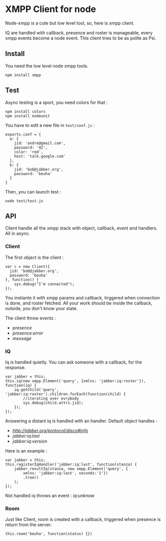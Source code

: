 XMPP Client for node
====================

Node-xmpp is a cute but low level tool, so, here is xmpp client.

IQ are handled with callback, presence and roster is manageable, every xmpp events become a node event. This client tries to be as polite as Psi.

Install
-------

You need the low level node xmpp tools.

    npm install xmpp

Test
----

Async testing is a sport, you need colors for that :

    npm install colors
    npm install nodeunit

You have to edit a new file in `test/conf.js` :

    exports.conf = {
      a: {
        jid: 'andre@gmail.com',
        password: '42',
        color: 'red',
        host: 'talk.google.com'
      },
      b: {
        jid: 'bob@jabber.org',
        password: 'beuha'
      }
    }

Then, you can launch test :

    node test/test.js

API
---

Client handle all the xmpp stack with object, callback, event and handlers. All in async.

### Client ###

The first object is the client :

    var c = new Client({
      jid: 'bob@jabber.org',
      password: 'beuha'
    }, function() {
        sys.debug("I'm connected");
    });
You instiante it with xmpp params and callback, tirggered when connection is done, and roster fetched. All your work should be inside the callback, outside, you don't know your state.

The client throw events :

 * _presence_
 * _presence:error_
 * _message_

### IQ ###
Iq is handled quietly. You can ask someone with a callback, for the response.

    var jabber = this;
    this.iq(new xmpp.Element('query', {xmlns: 'jabber:iq:roster'}), function(iq) {
    	iq.getChild('query', 'jabber:iq:roster').children.forEach(function(child) {
    		//iterating over evrybody
    		sys.debug(child.attrs.jid);
    	});
    });

Answering a distant iq is handled with an handler. Default object handles :

 * _http://jabber.org/protocol/disco#info_
 * _jabber:iq:last_
 * _jabber:iq:version_

Here is an example :

    var jabber = this;
    this.registerIqHandler('jabber:iq:last', function(stanza) {
    	jabber.resultIq(stanza, new xmpp.Element('query', {
    		xmlns: 'jabber:iq:last', seconds:'1'})
    		.tree()
    	);
    });


Not handled iq throws an event : _iq:unknow_

### Room ###

Just like Client, room is created with a callback, triggered when presence is return from the server.

    this.room('beuha', function(status) {})
